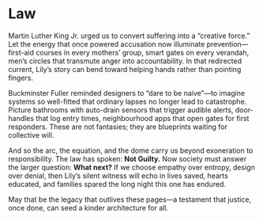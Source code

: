 # Law
Martin Luther King Jr. urged us to convert suffering into a “creative force.”  Let the energy that once powered accusation now illuminate prevention—first-aid courses in every mothers’ group, smart gates on every verandah, men’s circles that transmute anger into accountability.  In that redirected current, Lily’s story can bend toward helping hands rather than pointing fingers.

Buckminster Fuller reminded designers to “dare to be naive”—to imagine systems so well-fitted that ordinary lapses no longer lead to catastrophe.  Picture bathrooms with auto-drain sensors that trigger audible alerts, door-handles that log entry times, neighbourhood apps that open gates for first responders.  These are not fantasies; they are blueprints waiting for collective will.

And so the arc, the equation, and the dome carry us beyond exoneration to responsibility.  The law has spoken: **Not Guilty.**  Now society must answer the larger question: **What next?**  If we choose empathy over entropy, design over denial, then Lily’s silent witness will echo in lives saved, hearts educated, and families spared the long night this one has endured.

May that be the legacy that outlives these pages—a testament that justice, once done, can seed a kinder architecture for all.


